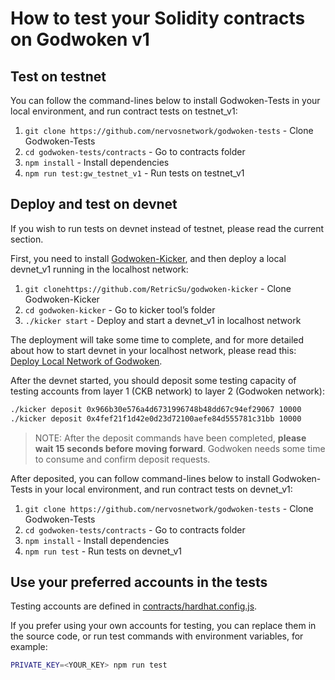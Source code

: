 # How to test your Solidity contracts on Godwoken v1

## Test on testnet

You can follow the command-lines below to install Godwoken-Tests in your local environment, and run contract tests on testnet_v1:

1. `git clone https://github.com/nervosnetwork/godwoken-tests` - Clone Godwoken-Tests
2. `cd godwoken-tests/contracts` - Go to contracts folder
3. `npm install` - Install dependencies
4. `npm run test:gw_testnet_v1` - Run tests on testnet_v1

## Deploy and test on devnet

If you wish to run tests on devnet instead of testnet, please read the current section.

First, you need to install [Godwoken-Kicker](https://github.com/RetricSu/godwoken-kicker), and then deploy a local devnet_v1 running in the localhost network:

1. `git clonehttps://github.com/RetricSu/godwoken-kicker` - Clone Godwoken-Kicker
2. `cd godwoken-kicker` - Go to kicker tool’s folder
3. `./kicker start` - Deploy and start a devnet_v1 in localhost network

The deployment will take some time to complete, and for more detailed about how to start devnet in your localhost network, please read this: [Deploy Local Network of Godwoken](https://github.com/RetricSu/godwoken-kicker/blob/main/docs/kicker-start.md).

After the devnet started, you should deposit some testing capacity of testing accounts from layer 1 (CKB network) to layer 2 (Godwoken network):

```bash
./kicker deposit 0x966b30e576a4d6731996748b48dd67c94ef29067 10000
./kicker deposit 0x4fef21f1d42e0d23d72100aefe84d555781c31bb 10000
```

> NOTE: After the deposit commands have been completed, **please wait 15 seconds before moving forward**. Godwoken needs some time to consume and confirm deposit requests.
>

After deposited, you can follow command-lines below to install Godwoken-Tests in your local environment, and run contract tests on devnet_v1:

1. `git clone https://github.com/nervosnetwork/godwoken-tests` - Clone Godwoken-Tests
2. `cd godwoken-tests/contracts` - Go to contracts folder
3. `npm install` - Install dependencies
4. `npm run test` - Run tests on devnet_v1

## Use your preferred accounts in the tests

Testing accounts are defined in [contracts/hardhat.config.js](https://github.com/nervosnetwork/godwoken-tests/blob/develop/contracts/hardhat.config.js).

If you prefer using your own accounts for testing, you can replace them in the source code, or run test commands with environment variables, for example:

```bash
PRIVATE_KEY=<YOUR_KEY> npm run test
```